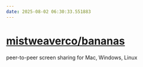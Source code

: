 ```yaml
---
date: 2025-08-02 06:30:33.551883
---
```


# [mistweaverco/bananas](https://github.com/mistweaverco/bananas)

peer-to-peer screen sharing for Mac, Windows, Linux